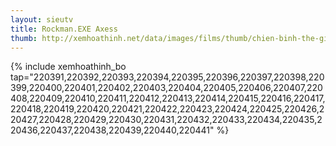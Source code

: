 ```yaml
---
layout: sieutv
title: Rockman.EXE Axess
thumb: http://xemhoathinh.net/data/images/films/thumb/chien-binh-the-gioi-ao-rockmanexe-axess-2001.jpg
---
```

{% include xemhoathinh_bo tap="220391,220392,220393,220394,220395,220396,220397,220398,220399,220400,220401,220402,220403,220404,220405,220406,220407,220408,220409,220410,220411,220412,220413,220414,220415,220416,220417,220418,220419,220420,220421,220422,220423,220424,220425,220426,220427,220428,220429,220430,220431,220432,220433,220434,220435,220436,220437,220438,220439,220440,220441" %} 
